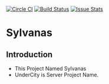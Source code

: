[![Circle CI](https://circleci.com/gh/redspy/Sylvanas.svg?style=svg)](https://circleci.com/gh/redspy/Sylvanas)
[![Build Status](https://travis-ci.org/redspy/Sylvanas.svg)](https://travis-ci.org/redspy/Sylvanas)
[![Issue Stats](http://issuestats.com/github/redspy/Sylvanas/badge/issue)](http://issuestats.com/github/redspy/Sylvanas)
# Sylvanas

## Introduction
* This Project Named Sylvanas
* UnderCity is Server Project Name.
